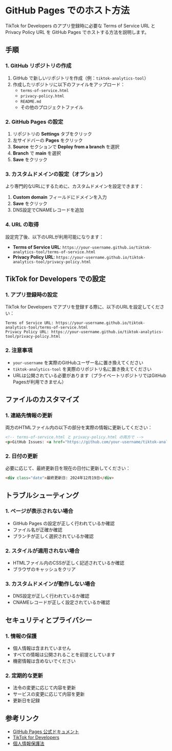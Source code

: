 # GitHub Pages でのホスト方法

TikTok for Developers のアプリ登録時に必要な Terms of Service URL と Privacy Policy URL を GitHub Pages でホストする方法を説明します。

## 手順

### 1. GitHub リポジトリの作成

1. GitHub で新しいリポジトリを作成（例：`tiktok-analytics-tool`）
2. 作成したリポジトリに以下のファイルをアップロード：
   - `terms-of-service.html`
   - `privacy-policy.html`
   - `README.md`
   - その他のプロジェクトファイル

### 2. GitHub Pages の設定

1. リポジトリの **Settings** タブをクリック
2. 左サイドバーの **Pages** をクリック
3. **Source** セクションで **Deploy from a branch** を選択
4. **Branch** で **main** を選択
5. **Save** をクリック

### 3. カスタムドメインの設定（オプション）

より専門的なURLにするために、カスタムドメインを設定できます：

1. **Custom domain** フィールドにドメインを入力
2. **Save** をクリック
3. DNS設定でCNAMEレコードを追加

### 4. URL の取得

設定完了後、以下のURLが利用可能になります：

- **Terms of Service URL**: `https://your-username.github.io/tiktok-analytics-tool/terms-of-service.html`
- **Privacy Policy URL**: `https://your-username.github.io/tiktok-analytics-tool/privacy-policy.html`

## TikTok for Developers での設定

### 1. アプリ登録時の設定

TikTok for Developers でアプリを登録する際に、以下のURLを設定してください：

```
Terms of Service URL: https://your-username.github.io/tiktok-analytics-tool/terms-of-service.html
Privacy Policy URL: https://your-username.github.io/tiktok-analytics-tool/privacy-policy.html
```

### 2. 注意事項

- `your-username` を実際のGitHubユーザー名に置き換えてください
- `tiktok-analytics-tool` を実際のリポジトリ名に置き換えてください
- URLは公開されている必要があります（プライベートリポジトリではGitHub Pagesが利用できません）

## ファイルのカスタマイズ

### 1. 連絡先情報の更新

両方のHTMLファイル内の以下の部分を実際の情報に更新してください：

```html
<!-- terms-of-service.html と privacy-policy.html の両方で -->
<p>GitHub Issues: <a href="https://github.com/your-username/tiktok-analytics-tool/issues" target="_blank">https://github.com/your-username/tiktok-analytics-tool/issues</a></p>
```

### 2. 日付の更新

必要に応じて、最終更新日を現在の日付に更新してください：

```html
<div class="date">最終更新日: 2024年12月19日</div>
```

## トラブルシューティング

### 1. ページが表示されない場合

- GitHub Pages の設定が正しく行われているか確認
- ファイル名が正確か確認
- ブランチが正しく選択されているか確認

### 2. スタイルが適用されない場合

- HTMLファイル内のCSSが正しく記述されているか確認
- ブラウザのキャッシュをクリア

### 3. カスタムドメインが動作しない場合

- DNS設定が正しく行われているか確認
- CNAMEレコードが正しく設定されているか確認

## セキュリティとプライバシー

### 1. 情報の保護

- 個人情報は含まれていません
- すべての情報は公開されることを前提としています
- 機密情報は含めないでください

### 2. 定期的な更新

- 法令の変更に応じて内容を更新
- サービスの変更に応じて内容を更新
- 更新日を記録

## 参考リンク

- [GitHub Pages 公式ドキュメント](https://pages.github.com/)
- [TikTok for Developers](https://developers.tiktok.com/)
- [個人情報保護法](https://www.ppc.go.jp/) 